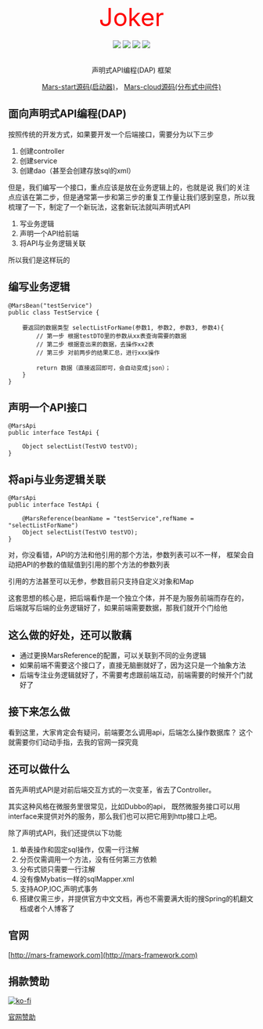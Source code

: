 <div align=center>
<span style="font-size: 50px;color:red;">Joker</span>
</div>

<br/>

<div align=center>

<img src="https://img.shields.io/badge/licenes-MIT-brightgreen.svg"/>
<img src="https://img.shields.io/badge/jdk-1.8+-brightgreen.svg"/>
<img src="https://img.shields.io/badge/maven-3.5.4+-brightgreen.svg"/>
<img src="https://img.shields.io/badge/release-master-brightgreen.svg"/>

</div>

<br/>

<div align=center>

声明式API编程(DAP) 框架

</div>

<div align="center">

[Mars-start源码(启动器)](https://github.com/yuyenews/Mars-start)，
[Mars-cloud源码(分布式中间件)](https://github.com/yuyenews/Mars-cloud)

</div>

## 面向声明式API编程(DAP)

按照传统的开发方式，如果要开发一个后端接口，需要分为以下三步

1. 创建controller
2. 创建service
3. 创建dao（甚至会创建存放sql的xml）

但是，我们编写一个接口，重点应该是放在业务逻辑上的，也就是说 我们的关注点应该在第二步，但是通常第一步和第三步的重复工作量让我们感到窒息，所以我梳理了一下，制定了一个新玩法，这套新玩法就叫声明式API

1. 写业务逻辑
2. 声明一个API给前端
3. 将API与业务逻辑关联

所以我们是这样玩的

## 编写业务逻辑

```
@MarsBean("testService")
public class TestService {

	要返回的数据类型 selectListForName(参数1, 参数2, 参数3, 参数4){
		// 第一步 根据testDTO里的参数从xx表查询需要的数据
		// 第二步 根据查出来的数据，去操作xx2表
		// 第三步 对前两步的结果汇总，进行xxx操作
		
		return 数据（直接返回即可，会自动变成json）；
	}
}
```
## 声明一个API接口

```
@MarsApi
public interface TestApi {

    Object selectList(TestVO testVO);
}
```

## 将api与业务逻辑关联

```
@MarsApi
public interface TestApi {
		
	@MarsReference(beanName = "testService",refName = "selectListForName")
    Object selectList(TestVO testVO);
}
```

对，你没看错，API的方法和他引用的那个方法，参数列表可以不一样，
框架会自动把API的参数的值赋值到引用的那个方法的参数列表

引用的方法甚至可以无参，参数目前只支持自定义对象和Map

这套思想的核心是，把后端看作是一个独立个体，并不是为服务前端而存在的，
后端就写后端的业务逻辑好了，如果前端需要数据，那我们就开个门给他

## 这么做的好处，还可以散藕

- 通过更换MarsReference的配置，可以关联到不同的业务逻辑
- 如果前端不需要这个接口了，直接无脑删就好了，因为这只是一个抽象方法
- 后端专注业务逻辑就好了，不需要考虑跟前端互动，前端需要的时候开个门就好了

## 接下来怎么做

看到这里，大家肯定会有疑问，前端要怎么调用api，后端怎么操作数据库？ 这个就需要你们动动手指，去我的官网一探究竟

## 还可以做什么

首先声明式API是对前后端交互方式的一次变革，省去了Controller。

其实这种风格在微服务里很常见，比如Dubbo的api，
既然微服务接口可以用interface来提供对外的服务，那么我们也可以把它用到http接口上吧。

除了声明式API，我们还提供以下功能

1. 单表操作和固定sql操作，仅需一行注解
2. 分页仅需调用一个方法，没有任何第三方依赖
3. 分布式锁只需要一行注解
3. 没有像Mybatis一样的sqlMapper.xml
4. 支持AOP,IOC,声明式事务
5. 搭建仅需三步，并提供官方中文文档，再也不需要满大街的搜Spring的机翻文档或者个人博客了

## 官网

[http://mars-framework.com](http://mars-framework.com)

## 捐款赞助

[![ko-fi](https://www.ko-fi.com/img/githubbutton_sm.svg)](https://ko-fi.com/G2G517AIY)

[官网赞助](http://mars-framework.com/sponsor.html)